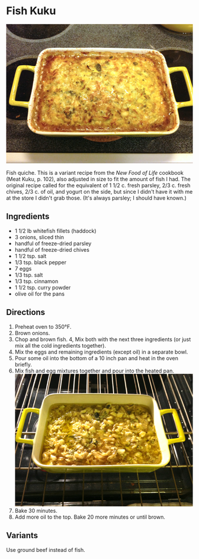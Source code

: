 [passover]: ../indices/passover.html
[photographed]: ../indices/photographed.html

# Fish Kuku

![fish kuku](../images/fish_kuku.png)

Fish quiche. This is a variant recipe from the _New Food of Life_ cookbook (Meat Kuku, p. 102), also adjusted in size to fit the amount of fish I had. The original recipe called for the equivalent of 1 1/2 c. fresh parsley, 2/3 c. fresh chives, 2/3 c. of oil, and yogurt on the side, but since I didn't have it with me at the store I didn't grab those. (It's always parsley; I should have known.)

## Ingredients

* 1 1/2 lb whitefish fillets (haddock)
* 3 onions, sliced thin
* handful of freeze-dried parsley
* handful of freeze-dried chives
* 1 1/2 tsp. salt
* 1/3 tsp. black pepper
* 7 eggs
* 1/3 tsp. salt
* 1/3 tsp. cinnamon
* 1 1/2 tsp. curry powder
* olive oil for the pans

## Directions

1. Preheat oven to 350°F. 
2. Brown onions.
3. Chop and brown fish. 
4, Mix both with the next three ingredients (or just mix all the cold ingredients together).
5. Mix the eggs and remaining ingredients (except oil) in a separate bowl.
6. Pour some oil into the bottom of a 10 inch pan and heat in the oven briefly.
7. Mix fish and egg mixtures together and pour into the heated pan.  ![raw kuku](../images/raw_kuku.png)
8. Bake 30 minutes.
9. Add more oil to the top. Bake 20 more minutes or until brown.

## Variants

Use ground beef instead of fish.
